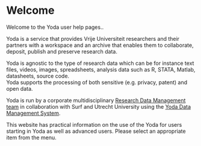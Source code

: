 # Welcome
Welcome to the Yoda user help pages..

Yoda is a service that provides Vrije Universiteit researchers and their partners with a workspace and an archive that enables them 
to collaborate, deposit, publish and preserve research data.

Yoda is agnostic to the type of research data which can be for instance text 
files, videos, images, spreadsheets, analysis data such as R, STATA, Matlab, datasheets, source code.  
Yoda supports the processing of both sensitive (e.g. privacy, patent) and open data.
 
Yoda is run by a corporate multidisciplinary 
[Research Data Management team](https://ub.vu.nl/nl/Images/DEF_VUAmsterdamResearchSupporProgrammeA3-HR-zonder_tcm253-934314.pdf) in collaboration with Surf and Utrecht University
using the [Yoda Data Management System](https://github.com/search?q=topic:yoda+org:UtrechtUniversity).

This website has practical information on the use of the Yoda for users starting in Yoda as well as advanced users.
Please select an appropriate item from the menu.
